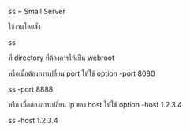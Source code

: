 ss = Small Server

ใช้งานโดยสั่ง

ss

ที่ directory ที่ต้องการให้เป็น webroot 

หรือเมื่อต้องการเปลี่ยน port ให้ใช้ option -port 8080

ss -port 8888

หรือ เมื่อต้องการเปลี่ยน ip ของ host ให้ใช้ option -host 1.2.3.4

ss -host 1.2.3.4

